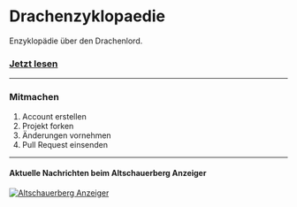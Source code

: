 # Drachenzyklopaedie
Enzyklopädie über den Drachenlord.

### [Jetzt lesen](docs/)

---

### Mitmachen
1. Account erstellen
2. Projekt forken
3. Änderungen vornehmen
4. Pull Request einsenden

---

#### Aktuelle Nachrichten beim Altschauerberg Anzeiger
[![Altschauerberg Anzeiger](http://i.imgur.com/ziUZi8c.png)](http://altschauerberganzeiger.com/)
